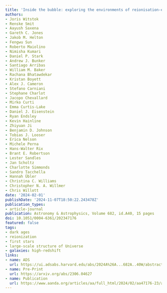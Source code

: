```yaml
---
title: 'Inside the bubble: exploring the environments of reionisation-era Lyman-alpha emitting galaxies with JADES and FRESCO'
authors:
- Joris Witstok
- Renske Smit
- Aayush Saxena
- Gareth C. Jones
- Jakob M. Helton
- Fengwu Sun
- Roberto Maiolino
- Nimisha Kumari
- Daniel P. Stark
- Andrew J. Bunker
- Santiago Arribas
- William M. Baker
- Rachana Bhatawdekar
- Kristan Boyett
- Alex J. Cameron
- Stefano Carniani
- Stephane Charlot
- Jacopo Chevallard
- Mirko Curti
- Emma Curtis-Lake
- Daniel J. Eisenstein
- Ryan Endsley
- Kevin Hainline
- Zhiyuan Ji
- Benjamin D. Johnson
- Tobias J. Looser
- Erica Nelson
- Michele Perna
- Hans-Walter Rix
- Brant E. Robertson
- Lester Sandles
- Jan Scholtz
- Charlotte Simmonds
- Sandro Tacchella
- Hannah Übler
- Christina C. Williams
- Christopher N. A. Willmer
- Chris Willott
date: '2024-02-01'
publishDate: '2024-11-07T18:50:22.243478Z'
publication_types:
- article-journal
publication: Astronomy & Astrophysics, Volume 682, id.A40, 15 pages
doi: 10.1051/0004-6361/202347176
featured: false
tags:
- dark ages
- reionization
- first stars
- large-scale structure of Universe
- galaxies: high-redshift
links:
- name: ADS
  url: https://ui.adsabs.harvard.edu/abs/2024A%26A...682A..40W/abstract
- name: Pre-Print
  url: https://arxiv.org/abs/2306.04627
- name: Publication
  url: https://www.aanda.org/articles/aa/full_html/2024/02/aa47176-23/aa47176-23.html
---
```

